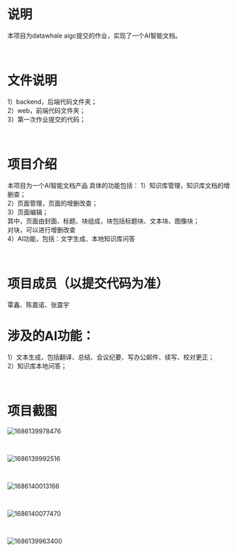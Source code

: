 # 说明
本项目为datawhale aigc提交的作业，实现了一个AI智能文档。

<br />

# 文件说明
1）backend，后端代码文件夹；  \
2）web，前端代码文件夹；  \
3）第一次作业提交的代码；

<br />
  
# 项目介绍
本项目为一个AI智能文档产品
具体的功能包括：
1）知识库管理，知识库文档的增删查；  \
2）页面管理，页面的增删改查；  \
3）页面编辑；  \
其中，页面由封面、标题、块组成，块包括标题块、文本块、图像块；  \
对块，可以进行增删改查  \
4）AI功能，包括：文字生成、本地知识库问答

<br />

# 项目成员（以提交代码为准）
覃鑫、陈嘉诺、张震宇


# 涉及的AI功能：
1）文本生成，包括翻译、总结、会议纪要、写办公邮件、续写、校对更正；\
2）知识库本地问答；  

<br />

# 项目截图


![1686139978476](https://github.com/xxxqin/doc.AI/assets/49983198/2cc3ae67-79ce-44a0-8b6b-abee73a501c9)


<br />

![1686139992516](https://github.com/xxxqin/doc.AI/assets/49983198/e507bab4-a6b5-450d-812f-3e8847e7819e)

<br />


![1686140013166](https://github.com/xxxqin/doc.AI/assets/49983198/a92064a3-b92a-4529-96ab-45545c903de7)

<br />


![1686140077470](https://github.com/xxxqin/doc.AI/assets/49983198/ffbf735a-c74f-4e3d-acc7-98ead0110668)

<br />

![1686139963400](https://github.com/xxxqin/doc.AI/assets/49983198/f232e3a6-0b2b-47e8-967a-6cd9902c9a6a)



